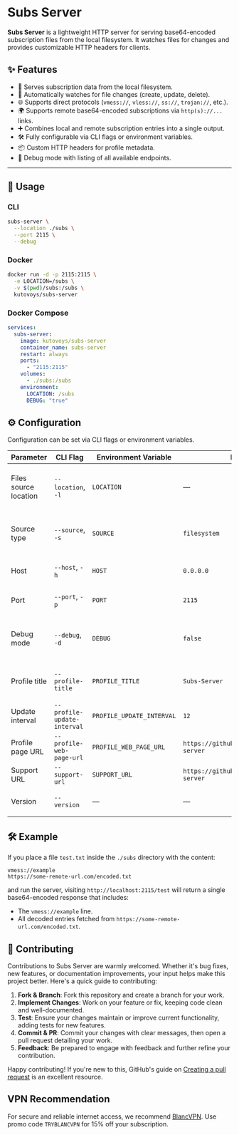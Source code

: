 # Subs Server

**Subs Server** is a lightweight HTTP server for serving base64-encoded subscription files from the local filesystem. It watches files for changes and provides customizable HTTP headers for clients.

## ✨ Features

- 📁 Serves subscription data from the local filesystem.
- 🔄 Automatically watches for file changes (create, update, delete).
- 🌐 Supports direct protocols (`vmess://`, `vless://`, `ss://`, `trojan://`, etc.).
- 🌍 Supports remote base64-encoded subscriptions via `http(s)://...` links.
- ➕ Combines local and remote subscription entries into a single output.
- 🛠 Fully configurable via CLI flags or environment variables.
- 📦 Custom HTTP headers for profile metadata.
- 🐞 Debug mode with listing of all available endpoints.

---

## 🚀 Usage

### CLI

```bash
subs-server \
  --location ./subs \
  --port 2115 \
  --debug
```

### Docker

```bash
docker run -d -p 2115:2115 \
  -e LOCATION=/subs \
  -v $(pwd)/subs:/subs \
  kutovoys/subs-server
```

### Docker Compose

```yaml
services:
  subs-server:
    image: kutovoys/subs-server
    container_name: subs-server
    restart: always
    ports:
      - "2115:2115"
    volumes:
      - ./subs:/subs
    environment:
      LOCATION: /subs
      DEBUG: "true"
```

## ⚙️ Configuration

Configuration can be set via CLI flags or environment variables.

| Parameter             | CLI Flag                    | Environment Variable      | Default                                   | Description                                   |
| --------------------- | --------------------------- | ------------------------- | ----------------------------------------- | --------------------------------------------- |
| Files source location | `--location`, `-l`          | `LOCATION`                | —                                         | Path to the directory with subscription files |
| Source type           | `--source`, `-s`            | `SOURCE`                  | `filesystem`                              | Currently only `filesystem` is supported      |
| Host                  | `--host`, `-h`              | `HOST`                    | `0.0.0.0`                                 | Host for the HTTP server                      |
| Port                  | `--port`, `-p`              | `PORT`                    | `2115`                                    | Port for the HTTP server                      |
| Debug mode            | `--debug`, `-d`             | `DEBUG`                   | `false`                                   | Enables debug output and endpoint listing     |
| Profile title         | `--profile-title`           | `PROFILE_TITLE`           | `Subs-Server`                             | Base64-encoded and sent as a header           |
| Update interval       | `--profile-update-interval` | `PROFILE_UPDATE_INTERVAL` | `12`                                      | Sent as a header, in hours                    |
| Profile page URL      | `--profile-web-page-url`    | `PROFILE_WEB_PAGE_URL`    | `https://github.com/kutovoys/subs-server` | Sent as a header                              |
| Support URL           | `--support-url`             | `SUPPORT_URL`             | `https://github.com/kutovoys/subs-server` | Sent as a header                              |
| Version               | `--version`                 | —                         | —                                         | Print version and exit                        |

## 🛠 Example

If you place a file `test.txt` inside the `./subs` directory with the content:

```
vmess://example
https://some-remote-url.com/encoded.txt
```

and run the server, visiting `http://localhost:2115/test` will return a single base64-encoded response that includes:

- The `vmess://example` line.
- All decoded entries fetched from `https://some-remote-url.com/encoded.txt`.

## 🤝 Contributing

Contributions to Subs Server are warmly welcomed. Whether it's bug fixes, new features, or documentation improvements, your input helps make this project better. Here's a quick guide to contributing:

1. **Fork & Branch**: Fork this repository and create a branch for your work.
2. **Implement Changes**: Work on your feature or fix, keeping code clean and well-documented.
3. **Test**: Ensure your changes maintain or improve current functionality, adding tests for new features.
4. **Commit & PR**: Commit your changes with clear messages, then open a pull request detailing your work.
5. **Feedback**: Be prepared to engage with feedback and further refine your contribution.

Happy contributing! If you're new to this, GitHub's guide on [Creating a pull request](https://docs.github.com/en/github/collaborating-with-issues-and-pull-requests/creating-a-pull-request) is an excellent resource.

## VPN Recommendation

For secure and reliable internet access, we recommend [BlancVPN](https://getblancvpn.com/?ref=subs). Use promo code `TRYBLANCVPN` for 15% off your subscription.
